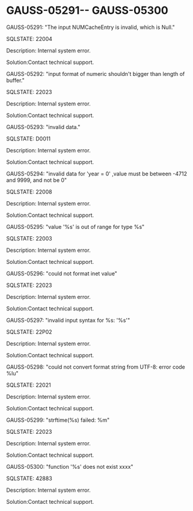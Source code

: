 # GAUSS-05291-- GAUSS-05300<a name="EN-US_TOPIC_0302073653"></a>

GAUSS-05291: "The input NUMCacheEntry is invalid, which is Null."

SQLSTATE: 22004

Description: Internal system error.

Solution:Contact technical support.

GAUSS-05292: "input format of numeric shouldn't bigger than length of buffer."

SQLSTATE: 22023

Description: Internal system error.

Solution:Contact technical support.

GAUSS-05293: "invalid data."

SQLSTATE: D0011

Description: Internal system error.

Solution:Contact technical support.

GAUSS-05294: "invalid data for 'year = 0' ,value must be between -4712 and 9999, and not be 0"

SQLSTATE: 22008

Description: Internal system error.

Solution:Contact technical support.

GAUSS-05295: "value '%s' is out of range for type %s"

SQLSTATE: 22003

Description: Internal system error.

Solution:Contact technical support.

GAUSS-05296: "could not format inet value"

SQLSTATE: 22023

Description: Internal system error.

Solution:Contact technical support.

GAUSS-05297: "invalid input syntax for %s: '%s'"

SQLSTATE: 22P02

Description: Internal system error.

Solution:Contact technical support.

GAUSS-05298: "could not convert format string from UTF-8: error code %lu"

SQLSTATE: 22021

Description: Internal system error.

Solution:Contact technical support.

GAUSS-05299: "strftime\(%s\) failed: %m"

SQLSTATE: 22023

Description: Internal system error.

Solution:Contact technical support.

GAUSS-05300: "function '%s' does not exist xxxx"

SQLSTATE: 42883

Description: Internal system error.

Solution:Contact technical support.

